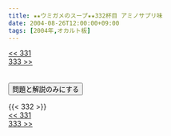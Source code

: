 ```yaml
---
title: ★★ウミガメのスープ★★332杯目 アミノサプリ味
date: 2004-08-26T12:00:00+09:00
tags: [2004年,オカルト板]
---
```

<div class="th_left"><a href="../331"><< 331</a></div>
<div class="th_right"><a href="../333">333 >></a></div>
<br><br>
<script src="../../js/cupsoup.js"></script>
<form>
<input type="button" value="問題と解説のみにする" onClick="toggleCupsoup()">
</form>
{{< 332 >}}
<div class="th_left"><a href="../331"><< 331</a></div>
<div class="th_right"><a href="../333">333 >></a></div>